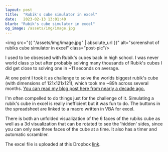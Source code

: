```yaml
---
layout: post
title:  "Rubik's cube simulator in excel"
date:   2023-02-13 13:01:40
blurb: "Rubik's cube simulator in excel"
og_image: /assets/img/image.jpg
---
```


<img src="{{ "/assets/img/image.jpg" | absolute_url }}" alt="screenshot of rubiks cube simulator in excel" class="post-pic"/>


I used to be obsessed with Rubik's cubes back in high school. I was never world class :p but after probably solving many thousands of Rubik's cubes I did get close to solving one in ~11 seconds on average.

At one point I took it as challenge to solve the worlds biggest rubik's cube (with dimensions of 121x121x121), which took me ~89h across several months. [You can read my blog post here from nearly a decade ago.](https://www.speedsolving.com/threads/uwr-121x121x121-largest-solve-ever.44193)

I'm often compelled to do things just for the challenge of it. Simulating a rubik's cube in excel is really inefficient but it was fun to do. The buttons in the spreadsheet are linked to a macro written in VBA for excel.

There is both an unfolded visualization of the 6 faces of the rubiks cube as well as a 3d visualization that can be rotated to see the 'hidden' sides, since you can only see three faces of the cube at a time. It also has a timer and automatic scrambler.

The excel file is uploaded at this Dropbox [link](https://www.dropbox.com/scl/fi/nnwb1gjeoduzayam84jur/Rubiks-Cube-Simulator.xlsm?dl=0&rlkey=lqtn6azjisgf35uobv07towu2).
